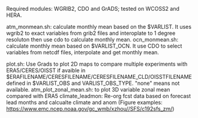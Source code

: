 Required modules: WGRIB2, CDO and GrADS; tested on WCOSS2 and HERA.

atm_monmean.sh: calculate monthly mean based on the $VARLIST. It uses wgrib2 to exact variables from grib2 files and interoplate to 1 degree resoluton then use cdo to 
                calculate monthly mean.
ocn_monmean.sh: calculate monthly mean based on $VARLIST_OCN. It use CDO to select variables from netcdf files, interpolate and get monthly mean.
                
plot.sh: Use Grads to plot 2D maps to compare multiple experiments with  ERA5/CERES/OISST if avaible in $ERAFILENAME/CERESFILENAME/CERESFILENAME_CLD/OISSTFILENAME defined in $VARLIST_OBS and VARLIST_OBS_TYPE. "none" means not available.
atm_plot_zonal_mean.sh: to plot 3D variable zonal mean compared with ERA5
climate_leadmon: Re-org fcst data based on forecast lead months and calcualte climate and anom
(Figure examples: https://www.emc.ncep.noaa.gov/gc_wmb/xzhou//SFS/c192sfs_zm/)


